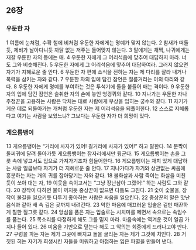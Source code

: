 ## 26장
### 우둔한 자
1 여름에 눈처럼, 수확 철에 비처럼 우둔한 자에게는 명예가 맞지 않는다.
2 참새가 떠돌듯, 제비가 날아다니듯 까닭 없는 저주는 들어맞지 않는다.
3 말에게는 채찍, 나귀에게는 재갈 우둔한 자의 등에는 매.
4 우둔한 자에게 그 어리석음에 맞추어 대답하지 마라. 너도 그와 비슷해진다.
5 우둔한 자에게 그 어리석음에 맞추어 대답하여라. 그러지 않으면 자기가 지혜로운 줄 안다.
6 우둔한 자 편에 소식을 전하는 자는 제 다리를 잘라 내거나 폭력을 삼키는 자와 같다.
7 우둔한 자의 입에 담긴 잠언은 절름거리는 이의 다리와 같다.
8 우둔한 자에게 명예를 부여하는 것은 투석기에 돌을 붙들어 매는 격이다.
9 우둔한 자의 입에 담긴 잠언은 술취한 자의 손에 놓인 엉겅퀴와 같다.
10 지나가는 우둔한 자나 주정꾼을 고용하는 사람은 닥치는 대로 사람에게 부상을 입히는 궁수와 같다.
11 자기가 게운 데로 되돌아가는 개처럼 우둔한 자는 제 어리석음을 되풀이한다.
12 스스로 지혜롭다고 여기는 사람을 보았느냐? 그보다는 우둔한 자가 더 희망이 있다.
### 게으름뱅이
13 게으름뱅이는 “거리에 사자가 있어! 길거리에 사자가 있어!” 하고 말한다.
14 문짝이 돌쩌귀에 달려 돌아가듯 게으름뱅이는 잠자리에서만 뒹군다.
15 게으름뱅이는 손을 그릇 속에 넣고서도 입으로 가져가기조차 힘들어한다.
16 게으름뱅이는 재치 있게 대답하는 사람 일곱보다 자기가 더 지혜로운 줄 안다.
17 지나가다가 자기와 상관없는 싸움에 흥분하는 자는 개의 귀를 잡아당기는 자와 같다.
18 불화살과 사람 죽이는 화살을 미친 듯이 쏘아 대는 자,
19 이웃을 속이고서는 “그냥 장난삼아 그랬어!” 하는 사람도 그와 같다.
20 장작이 다하면 불이 꺼지듯 중상꾼이 없으면 다툼도 그친다.
21 숯이 숯불을, 장작이 불길을 일으키듯 다투기 좋아하는 사람은 싸움을 일으킨다.
22 중상꾼의 말은 맛난 음식과 같아 배 속 깊은 곳까지 내려간다.
23 악한 마음에 매끄러운 입술은 겉만 매끈하게 칠한 질그릇 같다.
24 앙심을 품은 자는 입술로는 시치미를 떼면서 속으로는 속임수를 품는다.
25 목소리를 다정하게 해도 그를 믿지 마라. 마음속에는 역겨운 것이 일곱 가지나 들어 있다.
26 미움을 기만으로 덮는다 해도 그 악의는 회중에게 드러나고야 만다.
27 구렁을 파는 자는 제가 그곳에 빠지고 돌을 굴리는 자는 제가 그것에 치인다.
28 거짓된 혀는 자기가 희생시킨 자들을 미워하고 아첨하는 입은 파멸을 만들어 낸다.
